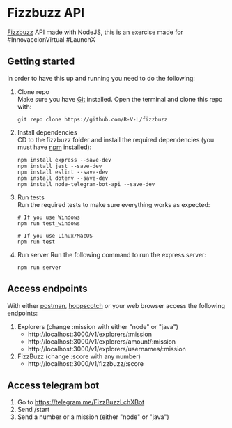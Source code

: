 # Fizzbuzz API
[Fizzbuzz](https://en.wikipedia.org/wiki/Fizz_buzz) API made with NodeJS, this is an exercise made for #InnovaccionVirtual #LaunchX

## Getting started
In order to have this up and running you need to do the following:

1. Clone repo  
Make sure you have [Git](https://git-scm.com/downloads) installed. Open the terminal and clone this repo with:
	```
	git repo clone https://github.com/R-V-L/fizzbuzz
	```
2. Install dependencies  
CD to the fizzbuzz folder and install the required dependencies (you must have [npm](https://docs.npmjs.com/downloading-and-installing-node-js-and-npm) installed):
	```
	npm install express --save-dev
	npm install jest --save-dev
	npm install eslint --save-dev
    npm install dotenv --save-dev
    npm install node-telegram-bot-api --save-dev
	```
3. Run tests  
Run the required tests to make sure everything works as expected:
	```
	# If you use Windows
	npm run test_windows
	
	# If you use Linux/MacOS
	npm run test
	```
4. Run server
Run the following command to run the express server:
	```
	npm run server
	```
## Access endpoints
With either [postman](https://www.postman.com), [hoppscotch](https://hoppscotch.io/es/) or your web browser access the following endpoints:
1. Explorers (change :mission with either "node" or "java")
    - http://localhost:3000/v1/explorers/:mission
    - http://localhost:3000/v1/explorers/amount/:mission
    - http://localhost:3000/v1/explorers/usernames/:mission
2. FizzBuzz (change :score with any number)
    - http://localhost:3000/v1/fizzbuzz/:score

## Access telegram bot

1. Go to https://telegram.me/FizzBuzzLchXBot
2. Send /start
3. Send a number or a mission (either "node" or "java")